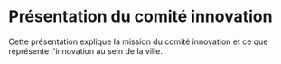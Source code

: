# Présentation du comité innovation

Cette présentation explique la mission du comité innovation
et ce que représente l'innovation au sein de la ville.